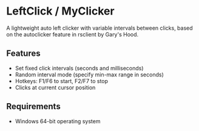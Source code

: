 # LeftClick / MyClicker

A lightweight auto left clicker with variable intervals between clicks, based on the autoclicker feature in rsclient by Gary's Hood.

## Features
- Set fixed click intervals (seconds and milliseconds)
- Random interval mode (specify min-max range in seconds)
- Hotkeys: F1/F6 to start, F2/F7 to stop
- Clicks at current cursor position

## Requirements
- Windows 64-bit operating system
